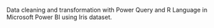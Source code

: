 Data cleaning and transformation with Power Query and R Language in Microsoft Power BI using Iris dataset.